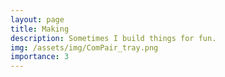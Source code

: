 ```yaml
---
layout: page
title: Making
description: Sometimes I build things for fun.
img: /assets/img/ComPair_tray.png
importance: 3
---
```



